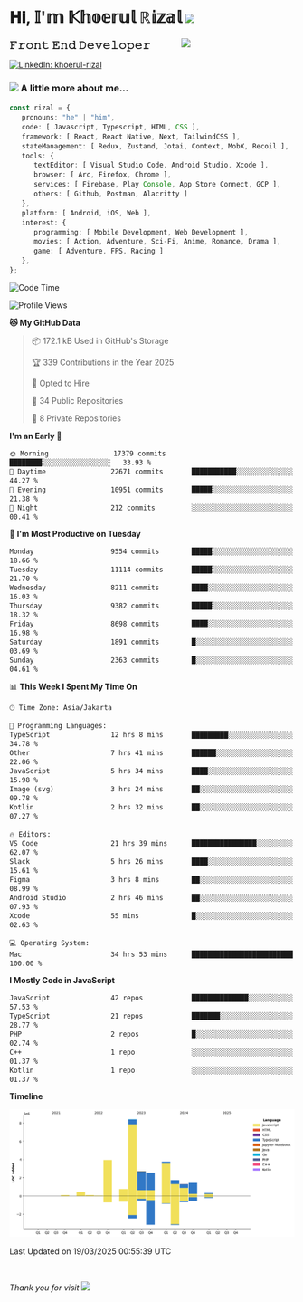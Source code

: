 <h1> 𝐇𝐢, 𝕀'𝕞 𝕂𝕙𝕠𝕖𝕣𝕦𝕝 ℝ𝕚𝕫𝕒𝕝 <img src="https://media.giphy.com/media/mGcNjsfWAjY5AEZNw6/giphy.gif" width="50"></h1>
<img align='right' src="https://media.giphy.com/media/v1.Y2lkPTc5MGI3NjExOWI2ajR2NGJubzBsZHFuaHMwajRrcDNsNXJwOG8yb3F0NjhkNXF4OSZlcD12MV9pbnRlcm5hbF9naWZfYnlfaWQmY3Q9cw/fkZukR450RQ1qnGaq9/giphy.gif" width="200">
<strong style="font-size:20px;">𝙵𝚛𝚘𝚗𝚝 𝙴𝚗𝚍 𝙳𝚎𝚟𝚎𝚕𝚘𝚙𝚎𝚛</strong>
</p></em>

[![LinkedIn: khoerul-rizal](https://img.shields.io/badge/khoerul--rizal-blue?style=flat-square&logo=Linkedin&logoColor=white&link=https://www.linkedin.com/in/khoerul-rizal/)](https://www.linkedin.com/in/khoerul-rizal/)

### <img src="https://media.giphy.com/media/VgCDAzcKvsR6OM0uWg/giphy.gif" width="50"> A little more about me...

```typescript
const rizal = {
   pronouns: "he" | "him",
   code: [ Javascript, Typescript, HTML, CSS ],
   framework: [ React, React Native, Next, TailwindCSS ],
   stateManagement: [ Redux, Zustand, Jotai, Context, MobX, Recoil ],
   tools: {
      textEditor: [ Visual Studio Code, Android Studio, Xcode ],
      browser: [ Arc, Firefox, Chrome ],
      services: [ Firebase, Play Console, App Store Connect, GCP ],
      others: [ Github, Postman, Alacritty ]
   },
   platform: [ Android, iOS, Web ],
   interest: {
      programming: [ Mobile Development, Web Development ],
      movies: [ Action, Adventure, Sci-Fi, Anime, Romance, Drama ],
      game: [ Adventure, FPS, Racing ]
   },
};
```

<!--START_SECTION:waka-->
![Code Time](http://img.shields.io/badge/Code%20Time-2%2C375%20hrs%2035%20mins-blue)

![Profile Views](http://img.shields.io/badge/Profile%20Views-10-blue)

**🐱 My GitHub Data** 

> 📦 172.1 kB Used in GitHub's Storage 
 > 
> 🏆 339 Contributions in the Year 2025
 > 
> 💼 Opted to Hire
 > 
> 📜 34 Public Repositories 
 > 
> 🔑 8 Private Repositories 
 > 
**I'm an Early 🐤** 

```text
🌞 Morning                17379 commits       ████████░░░░░░░░░░░░░░░░░   33.93 % 
🌆 Daytime                22671 commits       ███████████░░░░░░░░░░░░░░   44.27 % 
🌃 Evening                10951 commits       █████░░░░░░░░░░░░░░░░░░░░   21.38 % 
🌙 Night                  212 commits         ░░░░░░░░░░░░░░░░░░░░░░░░░   00.41 % 
```
📅 **I'm Most Productive on Tuesday** 

```text
Monday                   9554 commits        █████░░░░░░░░░░░░░░░░░░░░   18.66 % 
Tuesday                  11114 commits       █████░░░░░░░░░░░░░░░░░░░░   21.70 % 
Wednesday                8211 commits        ████░░░░░░░░░░░░░░░░░░░░░   16.03 % 
Thursday                 9382 commits        █████░░░░░░░░░░░░░░░░░░░░   18.32 % 
Friday                   8698 commits        ████░░░░░░░░░░░░░░░░░░░░░   16.98 % 
Saturday                 1891 commits        █░░░░░░░░░░░░░░░░░░░░░░░░   03.69 % 
Sunday                   2363 commits        █░░░░░░░░░░░░░░░░░░░░░░░░   04.61 % 
```


📊 **This Week I Spent My Time On** 

```text
🕑︎ Time Zone: Asia/Jakarta

💬 Programming Languages: 
TypeScript               12 hrs 8 mins       █████████░░░░░░░░░░░░░░░░   34.78 % 
Other                    7 hrs 41 mins       ██████░░░░░░░░░░░░░░░░░░░   22.06 % 
JavaScript               5 hrs 34 mins       ████░░░░░░░░░░░░░░░░░░░░░   15.98 % 
Image (svg)              3 hrs 24 mins       ██░░░░░░░░░░░░░░░░░░░░░░░   09.78 % 
Kotlin                   2 hrs 32 mins       ██░░░░░░░░░░░░░░░░░░░░░░░   07.27 % 

🔥 Editors: 
VS Code                  21 hrs 39 mins      ████████████████░░░░░░░░░   62.07 % 
Slack                    5 hrs 26 mins       ████░░░░░░░░░░░░░░░░░░░░░   15.61 % 
Figma                    3 hrs 8 mins        ██░░░░░░░░░░░░░░░░░░░░░░░   08.99 % 
Android Studio           2 hrs 46 mins       ██░░░░░░░░░░░░░░░░░░░░░░░   07.93 % 
Xcode                    55 mins             █░░░░░░░░░░░░░░░░░░░░░░░░   02.63 % 

💻 Operating System: 
Mac                      34 hrs 53 mins      █████████████████████████   100.00 % 
```

**I Mostly Code in JavaScript** 

```text
JavaScript               42 repos            ██████████████░░░░░░░░░░░   57.53 % 
TypeScript               21 repos            ███████░░░░░░░░░░░░░░░░░░   28.77 % 
PHP                      2 repos             █░░░░░░░░░░░░░░░░░░░░░░░░   02.74 % 
C++                      1 repo              ░░░░░░░░░░░░░░░░░░░░░░░░░   01.37 % 
Kotlin                   1 repo              ░░░░░░░░░░░░░░░░░░░░░░░░░   01.37 % 
```



**Timeline**

![Lines of Code chart](https://raw.githubusercontent.com/khoerulrizal/khoerulrizal/main/assets/bar_graph.png)


 Last Updated on 19/03/2025 00:55:39 UTC
<!--END_SECTION:waka-->
</details>
<br/>

<em>Thank you for visit</em> <img src="https://media.giphy.com/media/v1.Y2lkPTc5MGI3NjExcHdvNm1qZWtjaGw0ZjdwM3Z3NnY2dHlueTVuODBta2FiY20wM2YybSZlcD12MV9pbnRlcm5hbF9naWZfYnlfaWQmY3Q9cw/tV25tpdKqdFa9x81k2/giphy.gif" width="40">
